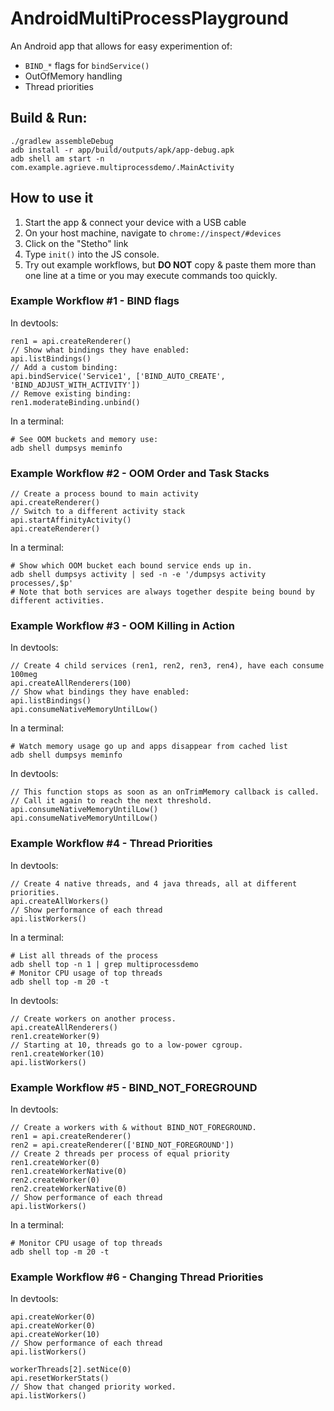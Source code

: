 # AndroidMultiProcessPlayground

An Android app that allows for easy experimention of:
 * `BIND_*` flags for `bindService()`
 * OutOfMemory handling
 * Thread priorities

## Build & Run:

    ./gradlew assembleDebug
    adb install -r app/build/outputs/apk/app-debug.apk
    adb shell am start -n com.example.agrieve.multiprocessdemo/.MainActivity

## How to use it

 1. Start the app & connect your device with a USB cable
 2. On your host machine, navigate to `chrome://inspect/#devices`
 3. Click on the "Stetho" link
 4. Type `init()` into the JS console.
 5. Try out example workflows, but **DO NOT** copy & paste them more than one line at a time or you may execute commands too quickly.

### Example Workflow #1 - BIND flags

In devtools:

    ren1 = api.createRenderer()
    // Show what bindings they have enabled:
    api.listBindings()
    // Add a custom binding:
    api.bindService('Service1', ['BIND_AUTO_CREATE', 'BIND_ADJUST_WITH_ACTIVITY'])
    // Remove existing binding:
    ren1.moderateBinding.unbind()

In a terminal:

    # See OOM buckets and memory use:
    adb shell dumpsys meminfo

### Example Workflow #2 - OOM Order and Task Stacks

    // Create a process bound to main activity
    api.createRenderer()
    // Switch to a different activity stack
    api.startAffinityActivity()
    api.createRenderer()

In a terminal:

    # Show which OOM bucket each bound service ends up in.
    adb shell dumpsys activity | sed -n -e '/dumpsys activity processes/,$p'
    # Note that both services are always together despite being bound by different activities.
    
### Example Workflow #3 - OOM Killing in Action

In devtools:

    // Create 4 child services (ren1, ren2, ren3, ren4), have each consume 100meg
    api.createAllRenderers(100)
    // Show what bindings they have enabled:
    api.listBindings()
    api.consumeNativeMemoryUntilLow()

In a terminal:

    # Watch memory usage go up and apps disappear from cached list
    adb shell dumpsys meminfo
    
In devtools:

    // This function stops as soon as an onTrimMemory callback is called.
    // Call it again to reach the next threshold.
    api.consumeNativeMemoryUntilLow()
    api.consumeNativeMemoryUntilLow()

### Example Workflow #4 - Thread Priorities

In devtools:

    // Create 4 native threads, and 4 java threads, all at different priorities.
    api.createAllWorkers()
    // Show performance of each thread
    api.listWorkers()

In a terminal:

    # List all threads of the process
    adb shell top -n 1 | grep multiprocessdemo
    # Monitor CPU usage of top threads
    adb shell top -m 20 -t
    
In devtools:

    // Create workers on another process.
    api.createAllRenderers()
    ren1.createWorker(9)
    // Starting at 10, threads go to a low-power cgroup.
    ren1.createWorker(10)
    api.listWorkers()

### Example Workflow #5 - BIND_NOT_FOREGROUND

In devtools:

    // Create a workers with & without BIND_NOT_FOREGROUND.
    ren1 = api.createRenderer()
    ren2 = api.createRenderer(['BIND_NOT_FOREGROUND'])
    // Create 2 threads per process of equal priority
    ren1.createWorker(0)
    ren1.createWorkerNative(0)
    ren2.createWorker(0)
    ren2.createWorkerNative(0)
    // Show performance of each thread
    api.listWorkers()

In a terminal:

    # Monitor CPU usage of top threads
    adb shell top -m 20 -t

### Example Workflow #6 - Changing Thread Priorities

In devtools:

    api.createWorker(0)
    api.createWorker(0)
    api.createWorker(10)
    // Show performance of each thread
    api.listWorkers()
    
    workerThreads[2].setNice(0)
    api.resetWorkerStats()
    // Show that changed priority worked.
    api.listWorkers()
    
